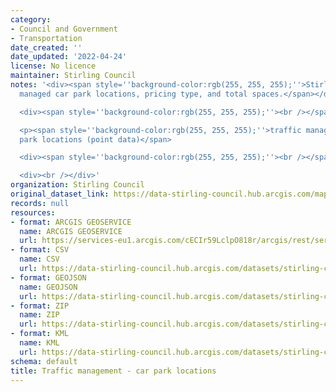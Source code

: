 ```yaml
---
category:
- Council and Government
- Transportation
date_created: ''
date_updated: '2022-04-24'
license: No licence
maintainer: Stirling Council
notes: '<div><span style=''background-color:rgb(255, 255, 255);''>Stirling Council
  managed car park locations, pricing type, and total spaces.</span></div>

  <div><span style=''background-color:rgb(255, 255, 255);''><br /></span></div>

  <p><span style=''background-color:rgb(255, 255, 255);''>traffic management - car
  park locations (point data)</span>

  <div><span style=''background-color:rgb(255, 255, 255);''><br /></span></div></p>

  <div><br /></div>'
organization: Stirling Council
original_dataset_link: https://data-stirling-council.hub.arcgis.com/maps/stirling-council::traffic-management-car-park-locations
records: null
resources:
- format: ARCGIS GEOSERVICE
  name: ARCGIS GEOSERVICE
  url: https://services-eu1.arcgis.com/cECIr59LclpO818r/arcgis/rest/services/Traffic_Management_Car_Park_Locations_Points_Current/FeatureServer/1
- format: CSV
  name: CSV
  url: https://data-stirling-council.hub.arcgis.com/datasets/stirling-council::traffic-management-car-park-locations.csv?outSR=%7B%22latestWkid%22%3A27700%2C%22wkid%22%3A27700%7D
- format: GEOJSON
  name: GEOJSON
  url: https://data-stirling-council.hub.arcgis.com/datasets/stirling-council::traffic-management-car-park-locations.geojson?outSR=%7B%22latestWkid%22%3A27700%2C%22wkid%22%3A27700%7D
- format: ZIP
  name: ZIP
  url: https://data-stirling-council.hub.arcgis.com/datasets/stirling-council::traffic-management-car-park-locations.zip?outSR=%7B%22latestWkid%22%3A27700%2C%22wkid%22%3A27700%7D
- format: KML
  name: KML
  url: https://data-stirling-council.hub.arcgis.com/datasets/stirling-council::traffic-management-car-park-locations.kml?outSR=%7B%22latestWkid%22%3A27700%2C%22wkid%22%3A27700%7D
schema: default
title: Traffic management - car park locations
---
```


